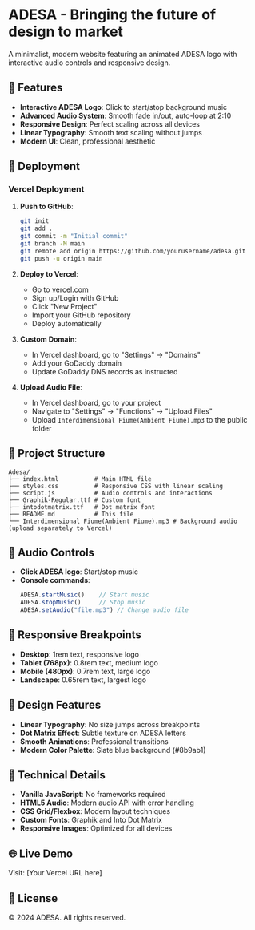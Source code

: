 # ADESA - Bringing the future of design to market

A minimalist, modern website featuring an animated ADESA logo with interactive audio controls and responsive design.

## 🎯 Features

- **Interactive ADESA Logo**: Click to start/stop background music
- **Advanced Audio System**: Smooth fade in/out, auto-loop at 2:10
- **Responsive Design**: Perfect scaling across all devices
- **Linear Typography**: Smooth text scaling without jumps
- **Modern UI**: Clean, professional aesthetic

## 🚀 Deployment

### Vercel Deployment

1. **Push to GitHub**:
   ```bash
   git init
   git add .
   git commit -m "Initial commit"
   git branch -M main
   git remote add origin https://github.com/yourusername/adesa.git
   git push -u origin main
   ```

2. **Deploy to Vercel**:
   - Go to [vercel.com](https://vercel.com)
   - Sign up/Login with GitHub
   - Click "New Project"
   - Import your GitHub repository
   - Deploy automatically

3. **Custom Domain**:
   - In Vercel dashboard, go to "Settings" → "Domains"
   - Add your GoDaddy domain
   - Update GoDaddy DNS records as instructed

4. **Upload Audio File**:
   - In Vercel dashboard, go to your project
   - Navigate to "Settings" → "Functions" → "Upload Files"
   - Upload `Interdimensional Fiume(Ambient Fiume).mp3` to the public folder

## 📁 Project Structure

```
Adesa/
├── index.html          # Main HTML file
├── styles.css          # Responsive CSS with linear scaling
├── script.js           # Audio controls and interactions
├── Graphik-Regular.ttf # Custom font
├── intodotmatrix.ttf   # Dot matrix font
├── README.md           # This file
└── Interdimensional Fiume(Ambient Fiume).mp3 # Background audio (upload separately to Vercel)
```

## 🎵 Audio Controls

- **Click ADESA logo**: Start/stop music
- **Console commands**:
  ```javascript
  ADESA.startMusic()    // Start music
  ADESA.stopMusic()     // Stop music
  ADESA.setAudio("file.mp3") // Change audio file
  ```

## 📱 Responsive Breakpoints

- **Desktop**: 1rem text, responsive logo
- **Tablet (768px)**: 0.8rem text, medium logo
- **Mobile (480px)**: 0.7rem text, large logo
- **Landscape**: 0.65rem text, largest logo

## 🎨 Design Features

- **Linear Typography**: No size jumps across breakpoints
- **Dot Matrix Effect**: Subtle texture on ADESA letters
- **Smooth Animations**: Professional transitions
- **Modern Color Palette**: Slate blue background (#8b9ab1)

## 🔧 Technical Details

- **Vanilla JavaScript**: No frameworks required
- **HTML5 Audio**: Modern audio API with error handling
- **CSS Grid/Flexbox**: Modern layout techniques
- **Custom Fonts**: Graphik and Into Dot Matrix
- **Responsive Images**: Optimized for all devices

## 🌐 Live Demo

Visit: [Your Vercel URL here]

## 📄 License

© 2024 ADESA. All rights reserved. 